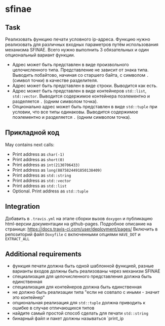 # sfinae

## Task

Реализовать функцию печати условного ip-адреса.
Функцию нужно реализовать для различных входных параметров путём использования механизма
SFINAE. Всего нужно выполнить 3 обязательных и один опциональный вариант функции.
 - Адрес может быть представлен в виде произвольного целочисленного типа. Представление
не зависит от знака типа. Выводить побайтово, начиная со старшего байта, с символом `.`
(символ точки) в качестве разделителя.
 - Адрес может быть представлен в виде строки. Выводится как есть.
 - Адрес может быть представлен в виде контейнеров `std::list`, `std::vector`. Выводится
содержимое контейнера поэлементно и разделяется `.` (одним символом точка).
 - Опционально адрес может быть представлен в виде `std::tuple` при условии, что все типы
одинаковы. Выводится содержимое поэлементно и разделяется `.` (одним символом
точка).

## Прикладной код

May contains next calls:
- Print address as `char(-1)`
- Print address as `short(0)`
- Print address as `int(2130706433)`
- Print address as `long(8875824491850138409)`
- Print address as `std::string`
- Print address as `std::vector`
- Print address as `std::list`
- Optional. Print address as `std::tuple`

## Integration

Добавить в `.travis.yml` на этапе сборки вызов `doxygen` и публикацию html-версии документации
на github-pages. Подробное описание на странице:
https://docs.travis-ci.com/user/deployment/pages/
Включить в репозиторий файл `Doxyfile` с включенными опциями `HAVE_DOT` и `EXTRACT_ALL`

## Additional requirements

 - функция печати должна быть одной шаблонной функцией, разные варианты входов
   должны быть реализованы через механизм SFINAE
 - специализация для целочисленного представления должна быть единственная
 - специализация для контейнеров должна быть единственная
 - не должно быть реализации типа "если не совпало с иными - значит это контейнер"
 - опциональная реализация для `std::tuple` должна приводить к ошибке в случае
   отличающихся типов
 - найдите самый простой способ сделать для печати `std::string`
 - бинарный файл и пакет должны называться `print_ip
